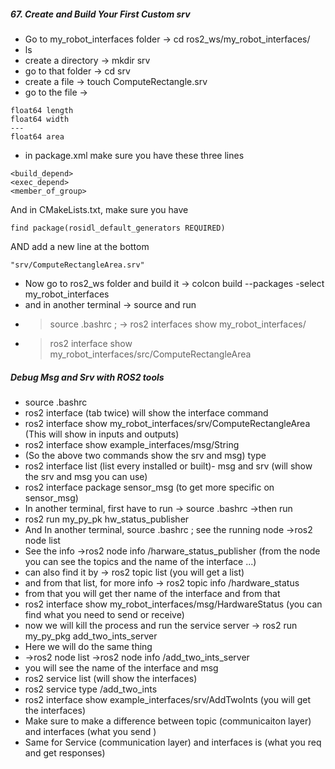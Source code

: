 <H5>67. Create and Build Your First Custom srv</H5>

- Go to my_robot_interfaces folder -> cd ros2_ws/my_robot_interfaces/
- ls
- create a directory -> mkdir srv
- go to that folder -> cd srv
- create a file -> touch ComputeRectangle.srv
- go to the file -> 
```
float64 length
float64 width
---
float64 area
```

- in package.xml make sure you have these three lines
```
<build_depend>
<exec_depend>
<member_of_group>
````
And in CMakeLists.txt, make sure you have
```
find package(rosidl_default_generators REQUIRED)
```
AND add a new line at the bottom
```
"srv/ComputeRectangleArea.srv"

```
- Now go to ros2_ws folder and build it -> colcon build --packages -select my_robot_interfaces
- and in another terminal -> source and run
- > source .bashrc ; -> ros2 interfaces show my_robot_interfaces/
- > ros2 interface show my_robot_interfaces/src/ComputeRectangleArea
<H5> Debug Msg and Srv with ROS2 tools</H5>

- source .bashrc
- ros2 interface (tab twice) will show the interface command
- ros2 interface show my_robot_interfaces/srv/ComputeRectangleArea (This will show in inputs and outputs)
- ros2 interface show example_interfaces/msg/String
- (So the above two commands show the srv and msg) type
- ros2 interface list (list every installed or built)- msg and srv (will show the srv and msg you can use)
- ros2 interface package sensor_msg (to get more specific on sensor_msg)
- In another terminal, first have to run -> source .bashrc ->then run
- ros2 run my_py_pk hw_status_publisher
- And In another terminal, source .bashrc ; see the running node ->ros2 node list
- See the info ->ros2 node info /harware_status_publisher (from the node you can see the topics and the name of the interface ...)
- can also find it by -> ros2 topic list (you will get a list)
- and from that list, for more info -> ros2 topic info /hardware_status
- from that you will get ther name of the interface and from that
- ros2 interface show my_robot_interfaces/msg/HardwareStatus (you can find what you need to send or receive)
- now we will kill the process and run the service server -> ros2 run my_py_pkg add_two_ints_server
- Here we will do the same thing
- ->ros2 node list ->ros2 node info /add_two_ints_server
- you will see the name of the interface and msg
- ros2 service list (will show the interfaces)
- ros2 service type /add_two_ints
- ros2 interface show example_interfaces/srv/AddTwoInts (you will get the interfaces)
- Make sure to make a difference between topic (communicaiton layer) and interfaces (what you send )
- Same for Service (communication layer) and interfaces is (what you req and get responses)
